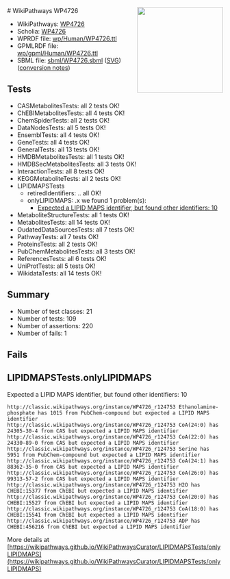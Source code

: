 <img style="float: right; width: 200px" src="../logo.png" />
# WikiPathways WP4726

* WikiPathways: [WP4726](https://identifiers.org/wikipathways:WP4726)
* Scholia: [WP4726](https://scholia.toolforge.org/wikipathways/WP4726)
* WPRDF file: [wp/Human/WP4726.ttl](../wp/Human/WP4726.ttl)
* GPMLRDF file: [wp/gpml/Human/WP4726.ttl](../wp/gpml/Human/WP4726.ttl)
* SBML file: [sbml/WP4726.sbml](../sbml/WP4726.sbml) ([SVG](../sbml/WP4726.svg)) ([conversion notes](../sbml/WP4726.txt))

## Tests
* CASMetabolitesTests: all 2 tests OK!
* ChEBIMetabolitesTests: all 4 tests OK!
* ChemSpiderTests: all 2 tests OK!
* DataNodesTests: all 5 tests OK!
* EnsemblTests: all 4 tests OK!
* GeneTests: all 4 tests OK!
* GeneralTests: all 13 tests OK!
* HMDBMetabolitesTests: all 1 tests OK!
* HMDBSecMetabolitesTests: all 3 tests OK!
* InteractionTests: all 8 tests OK!
* KEGGMetaboliteTests: all 2 tests OK!
* LIPIDMAPSTests
    * retiredIdentifiers: .. all OK!
    * onlyLIPIDMAPS: .x we found 1 problem(s):
        * [Expected a LIPID MAPS identifier, but found other identifiers: 10](#d0bfb678)
* MetaboliteStructureTests: all 1 tests OK!
* MetabolitesTests: all 14 tests OK!
* OudatedDataSourcesTests: all 7 tests OK!
* PathwayTests: all 7 tests OK!
* ProteinsTests: all 2 tests OK!
* PubChemMetabolitesTests: all 3 tests OK!
* ReferencesTests: all 6 tests OK!
* UniProtTests: all 5 tests OK!
* WikidataTests: all 14 tests OK!


## Summary

* Number of test classes: 21
* Number of tests: 109
* Number of assertions: 220
* Number of fails: 1

## Fails

<a name="d0bfb678" />

## LIPIDMAPSTests.onlyLIPIDMAPS

Expected a LIPID MAPS identifier, but found other identifiers: 10
```
http://classic.wikipathways.org/instance/WP4726_r124753 Ethanolamine-phosphate has 1015 from PubChem-compound but expected a LIPID MAPS identifier
http://classic.wikipathways.org/instance/WP4726_r124753 CoA(24:0) has 24305-30-4 from CAS but expected a LIPID MAPS identifier
http://classic.wikipathways.org/instance/WP4726_r124753 CoA(22:0) has 24330-89-0 from CAS but expected a LIPID MAPS identifier
http://classic.wikipathways.org/instance/WP4726_r124753 Serine has 5951 from PubChem-compound but expected a LIPID MAPS identifier
http://classic.wikipathways.org/instance/WP4726_r124753 CoA(24:1) has 88362-35-0 from CAS but expected a LIPID MAPS identifier
http://classic.wikipathways.org/instance/WP4726_r124753 CoA(26:0) has 99313-57-2 from CAS but expected a LIPID MAPS identifier
http://classic.wikipathways.org/instance/WP4726_r124753 H2O has CHEBI:15377 from ChEBI but expected a LIPID MAPS identifier
http://classic.wikipathways.org/instance/WP4726_r124753 CoA(20:0) has CHEBI:15527 from ChEBI but expected a LIPID MAPS identifier
http://classic.wikipathways.org/instance/WP4726_r124753 CoA(18:0) has CHEBI:15541 from ChEBI but expected a LIPID MAPS identifier
http://classic.wikipathways.org/instance/WP4726_r124753 ADP has CHEBI:456216 from ChEBI but expected a LIPID MAPS identifier
```

More details at [https://wikipathways.github.io/WikiPathwaysCurator/LIPIDMAPSTests/onlyLIPIDMAPS](https://wikipathways.github.io/WikiPathwaysCurator/LIPIDMAPSTests/onlyLIPIDMAPS)

